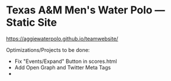 # Texas A&M Men's Water Polo — Static Site
https://aggiewaterpolo.github.io/teamwebsite/

Optimizations/Projects to be done:
- Fix "Events/Expand" Button in scores.html
- Add Open Graph and Twitter Meta Tags
- 
